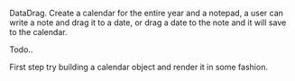 DataDrag.
Create a calendar for the entire year and a notepad, a user can write a note and drag it to a date, or drag a date to the note and it will save to the calendar. 

Todo..

First step try building a calendar object and render it in some fashion.

